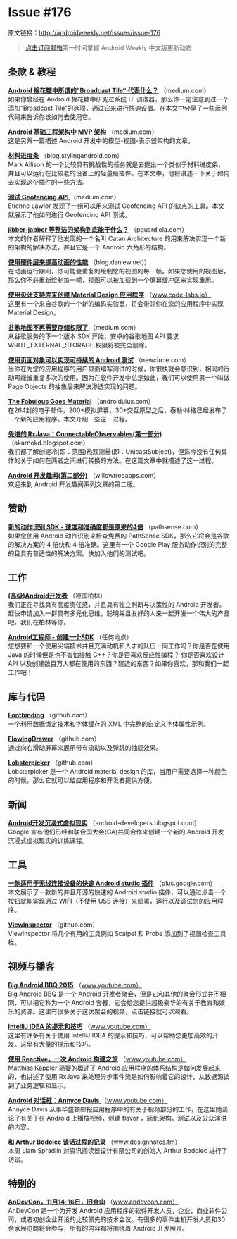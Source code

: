# Issue #176

>
原文链接：<http://androidweekly.net/issues/issue-176>

> [点击订阅邮箱](http://tinyletter.com/androidweeklycn)第一时间掌握 Android Weekly 中文版更新动态

## 条款 & 教程

**[Android 棉花糖中所谓的”Broadcast Tile“ 代表什么？](https://medium.com/@kcoppock/android-m-what-s-that-broadcast-tile-for-d1cd3a477a5f#.kp31dowmi)**
（medium.com）  
如果你曾经在 Android 棉花糖中研究过系统 UI 调谐器，那么你一定注意到过一个添加”Broadcast Tile“的选项，通过它来进行快速设置。在本文中分享了一些示例代码来告诉你该如何去使用它。

**[Android 基础工程架构中 MVP 架构](https://medium.com/mobiwise-blog/android-basic-project-architecture-for-mvp-72f4b33252d0#.4qajgfbg2)**
（medium.com）  
这是另外一篇描述 Android 开发中的模型-视图-表示器架构的文章。

**[材料进度条](https://blog.stylingandroid.com/material-progressbar/)**
（blog.stylingandroid.com）  
Mark Allison 的一个比较具有挑战性的任务就是去提出一个类似于材料进度条，并且可以运行在比较老的设备上的轻量级插件。在本文中，他将讲述一下关于如何去实现这个插件的一些方法。

**[测试 Geofencing API ](https://medium.com/@etiennelawlor/testing-the-geofencing-api-2e4dcbff94b4#.nb7sy9ou1)**
（medium.com）  
Etienne Lawlor 发现了一组可以用来测试 Geofencing API  的缺点的工具。本文就展示了他如何进行 Geofencing API 测试。

**[ jibber-jabber 等整洁的架构到底能干什么？](http://pguardiola.com/blog/clean-architecture-part-1/)**
（pguardiola.com）  
本文的作者解释了他发现的一个名叫 Catan Architecture 的用来解决实现一个新的架构的解决办法，并且它是一个 Android 六角形的结构。

**[使用硬件层来提高动画的性能](http://blog.danlew.net/2015/10/20/using-hardware-layers-to-improve-animation-performance/)**
（blog.danlew.net)）  
在动画运行期间，你可能会重复的绘制您的视图的每一帧。如果您使用的视图层，那么你不必重新绘制每一帧，视图可以被加载到一个屏幕缓冲区来实现重用。

**[使用设计支持库来创建 Material Design 应用程序](http://www.code-labs.io/codelabs/material-design-style/index.html?index=..%2F..%2Findex#0)**
（www.code-labs.io）  
这里有一个来自谷歌的一个新的编码实验室，将会带领你在您的应用程序中实现 Material Design。

**[谷歌地图不再需要存储权限了 ](https://medium.com/google-developer-experts/storage-permission-with-google-maps-on-android-d2bc7ead412a#.645uu32l4)**
（medium.com）  
从谷歌服务的下一个版本 SDK 开始，安卓的谷歌地图 API 要求 WRITE_EXTERNAL_STORAGE 权限将被完全删除。

**[使用页面对象可以实现可持续的 Android 测试](https://newcircle.com/s/post/1772/2015/10/16/tutorial-sustainable-android-tests-with-page-objects)**
（newcircle.com）  
当你在为您的应用程序的用户界面编写测试的时候，你很快就会意识到，相同的行动可能被重复多次的使用。因为在软件开发中总是如此，我们可以使用另一个叫做 Page Objects 的抽象层来解决渗透实现的问题。

**[The Fabulous Goes Material](http://androiduiux.com/2015/10/20/the-fabulous-goes-material/)**
（androiduiux.com）  
在264封的电子邮件，200+模拟屏幕，30+交互原型之后，泰勒·林格已经发布了一个新的应用程序。本文介绍一些这一过程。

**[先进的 RxJava：ConnectableObservables(第一部分)](http://akarnokd.blogspot.com/2015/10/connectableobservables-part-1.html)**
（akarnokd.blogspot.com）  
我们都了解创建冷(即：范围)热观测量(即：UnicastSubject)，但迄今没有任何具体的关于如何在两者之间进行转换的方法。在这篇文章中就描述了这一过程。

**[Android 开发趣闻(第二部分)](http://willowtreeapps.com/blog/android-development-tidbits-no-2/?utm_source=social&utm_medium=social&utm_campaign=android-development-tidbits-no2_CF)**
（willowtreeapps.com）  
欢迎来到 Android 开发趣闻系列文章的第二版。

## 赞助

**[新的动作识别 SDK - 速度和准确度都是原来的4倍](https://pathsense.com/awesomeactivity/)**
（pathsense.com）  
如果您使用 Android 动作识别来检查免费的 PathSense SDK，那么它将会是谷歌的解决方案的 4 倍快和 4 倍准确。这里有一个 Google Play 服务动作识别的完整的且具有普适性的解决方案。快加入他们的测试吧。

## 工作

**[(高级)Android开发者](https://pathsense.com/awesomeactivity/)**
（德国柏林）  
我们正在寻找具有高度责任感，并且具有独立判断与决策性的 Android 开发者。赶快申请加入一群具有多元化思维，聪明并且友好的人来一起开发一个伟大的产品吧，我们在柏林等你。

**[Android工程师 - 创建一个SDK](https://pspdfkit.com/jobs/#android)**
（任何地点）  
您想要和一个使用尖端技术并且充满动机和人才的队伍一同工作吗？你是否在使用 Java 的时候但是也不害怕接触 C++？你是否喜欢反应性编程？ 你是否喜欢设计 API 以及创建数百万人都在使用的东西？建造的东西？如果你喜欢，那和我们一起工作吧！

## 库与代码

**[Fontbinding](https://github.com/elevenetc/TextSurface)**
（github.com）  
一个利用数据绑定技术和字体缓存的 XML 中完整的自定义字体属性示例。

**[FlowingDrawer](https://github.com/mxn21/FlowingDrawer)**
（github.com）  
通过向右滑动屏幕来展示带有流动以及弹跳的抽屉效果。

**[Lobsterpicker](https://github.com/LarsWerkman/Lobsterpicker)**
（github.com）  
Lobsterpicker 是一个 Android material design 的库，当用户需要选择一种颜色的时候，那么它就可以给应用程序和开发者提供方便。

## 新闻

**[Android开发沉浸式虚拟现实](http://android-developers.blogspot.com/2015/10/google-developers-teams-up-with-general.html?linkId=18162703)**
（android-developers.blogspot.com）  
Google 宣布他们已经和联合国大会(GA)共同合作来创建一个新的 Android 开发沉浸式虚拟现实的训练课程。

## 工具

**[一款适用于无线连接设备的快速 Android studio 插件](https://plus.google.com/113580734717729548552/posts/D4Hum4Fhw6i)**
（plus.google.com）  
本文展示了一款新的并且开源的快速的 Android studio 插件，可以通过点击一个按钮就能实现通过 WIFI（不使用 USB 连接）来部署，运行以及调试您的应用程序。

**[ViewInspector](https://github.com/xfumihiro/ViewInspector)**
（github.com）  
ViewInspector 将几个有用的工具例如  Scalpel 和 Probe 添加到了视图检查工具栏。

## 视频与播客

**[Big Android BBQ 2015](https://www.youtube.com/playlist?list=PLWz5rJ2EKKc_HyE1QX9heAgTPdAMqc50z)**
（www.youtube.com）  
Big Android BBQ 是一个 Android 开发者聚会，但是它和其他的聚会形式并不相同，可以把它称为一个 Android 套餐，它会给您提供超级豪华的有关于教育和娱乐的资源。这里有很多关于这次聚会的视频，点击链接就可以观看。

**[IntelliJ IDEA 的提示和技巧](https://www.youtube.com/watch?v=eq3KiAH4IBI)**
（www.youtube.com）  
这里有许多有关于使用 IntelliJ IDEA 的提示和技巧，可以帮助您更加高效的开发。这里有大量的提示和技巧。

**[使用 Reactive，一次 Android 构建之旅](https://www.youtube.com/watch?v=R16OHcZJTno&feature=youtu.be)**
（www.youtube.com）  
Matthias Käppler 简要的概述了 Android 应用程序的体系结构是如何发展起来的，也讲述了使用 RxJava 来处理异步事件流是如何影响着它的设计，从数据源谈到了业务逻辑和显示。

**[Android 对话框：Annyce Davis ](https://www.youtube.com/watch?v=t1mF7_R59iI)**
（www.youtube.com）  
Annyce Davis 从事华盛顿邮报应用程序中的有关于视频部分的工作，在这里她谈论了有关于在 Android 上播放视频，创建 flavor ，简化架构，测试以及公众演讲的内容。

**[和 Arthur Bodolec 谈话过程的记录 ](http://www.designnotes.fm/all/with-arthur-bodolec)**
（www.designnotes.fm）  
本周  Liam Spradlin 对资讯阅读器设计有限公司的创始人 Arthur Bodolec 进行了访谈。

## 特别的

**[AnDevCon，11月14-16日，旧金山](http://www.andevcon.com/)**
（www.andevcon.com）  
 AnDevCon 是一个为开发 Android 应用程序的软件开发人员，企业，商业软件公司，或者初创企业开设的比较领先的技术会议。有很多的事件主机开发人员和30余家展览商将会参与，所有的内容都将围绕着 Android 开发展开。
